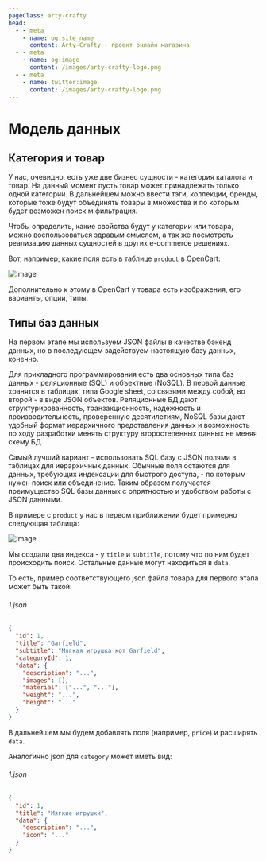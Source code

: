 ```yaml
---
pageClass: arty-crafty
head:
  - - meta
    - name: og:site_name
      content: Arty-Crafty - проект онлайн магазина
  - - meta
    - name: og:image
      content: /images/arty-crafty-logo.png
  - - meta
    - name: twitter:image
      content: /images/arty-crafty-logo.png
---
```


# Модель данных

## Категория и товар

У нас, очевидно, есть уже две бизнес сущности - категория каталога и товар. На данный момент пусть товар может принадлежать только одной категории. В дальнейшем можно ввести тэги, коллекции, бренды, которые тоже будут объединять товары в множества и по которым будет возможен поиск м фильтрация.

Чтобы определить, какие свойства будут у категории или товара, можно воспользоваться здравым смыслом, а так же посмотреть реализацию данных сущностей в других e-commerce решениях.

Вот, например, какие поля есть в таблице `product` в OpenCart:

![image](/ru/arty-crafty/assets/images/oc-product-table.png)

Дополнительно к этому в OpenCart у товара есть изображения, его варианты, опции, типы.

## Типы баз данных

На первом этапе мы используем JSON файлы в качестве бэкенд данных, но в последующем задействуем настоящую базу данных, конечно.

Для прикладного программирования есть два основных типа баз данных - реляционные (SQL) и объектные (NoSQL). В первой данные хранятся в таблицах, типа Google sheet, со связями между собой, во второй - в виде JSON объектов. Реляционные БД дают структурированность, транзакционность, надежность и производительность, проверенную десятилетиям, NoSQL базы дают удобный формат иерархичного представления данных и возможность по ходу разработки менять структуру второстепенных данных не меняя схему БД.

Самый лучший вариант - использовать SQL базу c JSON полями в таблицах для иерархичных данных. Обычные поля остаются для данных, требующих индексации для быстрого доступа, - по которым нужен поиск или объединение. Таким образом получается преимущество SQL базы данных с опрятностью и удобством работы с JSON данными.

В примере с `product` у нас в первом приближении будет примерно следующая таблица:

![image](/ru/arty-crafty/assets/images/product-table-1.png)

Мы создали два индекса - у `title` и `subtitle`, потому что по ним будет происходить поиск. Остальные данные могут находиться в `data`.

То есть, пример соответствующего json файла товара для первого этапа может быть такой:

###### 1.json

```json
{
  "id": 1,
  "title": "Garfield",
  "subtitle": "Мягкая игрушка кот Garfield",
  "categoryId": 1,
  "data": {
    "description": "...",
    "images": [],
    "material": ["...", "..."],
    "weight": "...",
    "height": "..."
  }
}
```

В дальнейшем мы будем добавлять поля (например, `price`) и расширять `data`.

Аналогично json для `category` может иметь вид:

###### 1.json

```json
{
  "id": 1,
  "title": "Мягкие игрушки",
  "data": {
    "description": "...",
    "icon": "..."
  }
}
```

